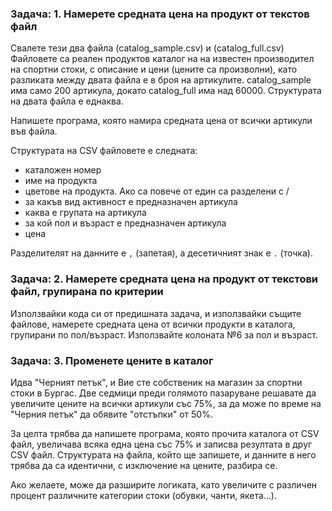 ### Задача: 1. Намерете средната цена на продукт от текстов файл

Свалете тези два файла (catalog_sample.csv) и (catalog_full.csv) Файловете са реален продуктов каталог на на известен производител на спортни стоки, с описание и цени (цените са произволни), като разликата между двата файла е в броя на артикулите. catalog_sample има само 200 артикула, докато catalog_full има над 60000. Структурата на двата файла е еднаква.

Напишете програма, която намира средната цена от всички артикули във файла.

Структурата на CSV файловете е следната:

- каталожен номер
- име на продукта
- цветове на продукта. Ако са повече от един са разделени с /
- за какъв вид активност е предназначен артикула
- каква е групата на артикула
- за кой пол и възраст е предназначен артикула
- цена

Разделителят на данните е ```,``` (запетая), а десетичният знак е ```.``` (точка).

### Задача: 2. Намерете средната цена на продукт от текстови файл, групирана по критерии

Използвайки кода си от предишната задача, и използвайки същите файлове, намерете средната цена от всички продукти в каталога, групирани по пол/възраст. Използвайте колоната №6 за пол и възраст.

### Задача: 3. Променете цените в каталог
 
Идва "Черният петък", и Вие сте собственик на магазин за спортни стоки в Бургас. Две седмици преди голямото пазаруване решавате да увеличите цените на всички артикули със 75%, за да може по време на "Черния петък" да обявите "отстъпки" от 50%.

За целта трябва да напишете програма, която прочита каталога от CSV файл, увеличава всяка една цена със 75% и записва резултата в друг CSV файл. Структурата на файла, който ще запишете, и данните в него трябва да са идентични, с изключение на цените, разбира се.

Ако желаете, може да разширите логиката, като увеличите с различен процент различните категории стоки (обувки, чанти, якета...).
